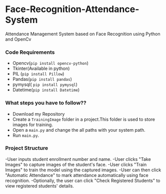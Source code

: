 # Face-Recognition-Attendance-System
Attendance Management System based on Face Recognition using Python  and OpenCv 

### Code Requirements
- Opencv(`pip install opencv-python`)
- Tkinter(Available in python)
- PIL (`pip install Pillow`)
- Pandas(`pip install pandas`)
- pymysql( `pip install pymysql`)
- Datetime(`pip install Datetime`)

### What steps you have to follow??
- Download my Repository 
- Create a `TrainingImage` folder in a project.This folder is used to store images for training.
- Open a `main.py` and change the all paths with your system path.
- Run `main.py`.

### Project Structure
-User inputs student enrollment number and name.
-User clicks "Take Images" to capture images of the student's face.
-User clicks "Train Images" to train the model using the captured images.
-User can then click "Automatic Attendance" to mark attendance automatically using face recognition.
-Optionally, the user can click "Check Registered Students" to view registered students' details.
